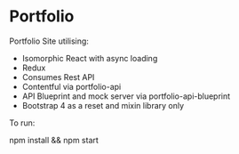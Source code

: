 # Portfolio

Portfolio Site utilising:

- Isomorphic React with async loading
- Redux
- Consumes Rest API
- Contentful via portfolio-api
- API Blueprint and mock server via portfolio-api-blueprint
- Bootstrap 4 as a reset and mixin library only

To run:

  npm install && npm start
